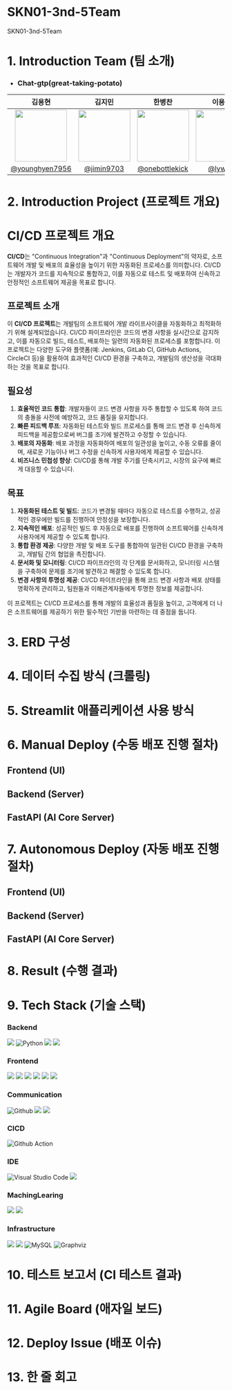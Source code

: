 # SKN01-3nd-5Team
SKN01-3nd-5Team

# 1. Introduction Team (팀 소개)
- ### Chat-gtp(great-taking-potato)

| 김용현 | 김지민 | 한병찬 | 이용우 | 정원형|
|:----------:|:----------:|:----------:|:----------:|:----------:|
| <img width="120px" src="https://github.com/Jh-jaehyuk/Jh-jaehyuk.github.io/assets/126551524/33ea2a85-1853-484b-b2a4-c750f854a26b" /> | <img width="120px" src="https://github.com/user-attachments/assets/628ab454-d1b8-41d3-88fc-a013ade00cb7" /> | <img width="120px" src="https://github.com/younghyen7956/study/assets/155882166/68939030-b840-4e41-8970-afe6cdbce4d5" /> |  <img width="120px" src="https://github.com/younghyen7956/study/assets/155882166/cd405d10-d646-4ba8-bda8-051f24d1bf30" /> | <img width="120px" src="https://github.com/younghyen7956/study/assets/155882166/b04d5f5d-e9fe-4941-a39e-83f19c8bd394" /> |
| [@younghyen7956](https://github.com/younghyen7956) | [@jimin9703](https://github.com/jimin9703) | [@onebottlekick](https://github.com/onebottlekick) | [@lyw00](https://github.com/lyw00) | [@wh5905](https://github.com/wh5905) |
# 2. Introduction Project (프로젝트 개요)

# CI/CD 프로젝트 개요

**CI/CD**는 "Continuous Integration"과 "Continuous Deployment"의 약자로, 소프트웨어 개발 및 배포의 효율성을 높이기 위한 자동화된 프로세스를 의미합니다. CI/CD는 개발자가 코드를 지속적으로 통합하고, 이를 자동으로 테스트 및 배포하여 신속하고 안정적인 소프트웨어 제공을 목표로 합니다.

## 프로젝트 소개

이 **CI/CD 프로젝트**는 개발팀의 소프트웨어 개발 라이프사이클을 자동화하고 최적화하기 위해 설계되었습니다. CI/CD 파이프라인은 코드의 변경 사항을 실시간으로 감지하고, 이를 자동으로 빌드, 테스트, 배포하는 일련의 자동화된 프로세스를 포함합니다. 이 프로젝트는 다양한 도구와 플랫폼(예: Jenkins, GitLab CI, GitHub Actions, CircleCI 등)을 활용하여 효과적인 CI/CD 환경을 구축하고, 개발팀의 생산성을 극대화하는 것을 목표로 합니다.

## 필요성

1. **효율적인 코드 통합**: 개발자들이 코드 변경 사항을 자주 통합할 수 있도록 하여 코드의 충돌을 사전에 예방하고, 코드 품질을 유지합니다.
2. **빠른 피드백 루프**: 자동화된 테스트와 빌드 프로세스를 통해 코드 변경 후 신속하게 피드백을 제공함으로써 버그를 조기에 발견하고 수정할 수 있습니다.
3. **배포의 자동화**: 배포 과정을 자동화하여 배포의 일관성을 높이고, 수동 오류를 줄이며, 새로운 기능이나 버그 수정을 신속하게 사용자에게 제공할 수 있습니다.
4. **비즈니스 민첩성 향상**: CI/CD를 통해 개발 주기를 단축시키고, 시장의 요구에 빠르게 대응할 수 있습니다.

## 목표

1. **자동화된 테스트 및 빌드**: 코드가 변경될 때마다 자동으로 테스트를 수행하고, 성공적인 경우에만 빌드를 진행하여 안정성을 보장합니다.
2. **지속적인 배포**: 성공적인 빌드 후 자동으로 배포를 진행하여 소프트웨어를 신속하게 사용자에게 제공할 수 있도록 합니다.
3. **통합 환경 제공**: 다양한 개발 및 배포 도구를 통합하여 일관된 CI/CD 환경을 구축하고, 개발팀 간의 협업을 촉진합니다.
4. **문서화 및 모니터링**: CI/CD 파이프라인의 각 단계를 문서화하고, 모니터링 시스템을 구축하여 문제를 조기에 발견하고 해결할 수 있도록 합니다.
5. **변경 사항의 투명성 제공**: CI/CD 파이프라인을 통해 코드 변경 사항과 배포 상태를 명확하게 관리하고, 팀원들과 이해관계자들에게 투명한 정보를 제공합니다.

이 프로젝트는 CI/CD 프로세스를 통해 개발의 효율성과 품질을 높이고, 고객에게 더 나은 소프트웨어를 제공하기 위한 필수적인 기반을 마련하는 데 중점을 둡니다.


# 3. ERD 구성

# 4. 데이터 수집 방식 (크롤링)

# 5. Streamlit 애플리케이션 사용 방식

# 6. Manual Deploy (수동 배포 진행 절차)

## Frontend (UI)

## Backend (Server)

## FastAPI (AI Core Server)

# 7. Autonomous Deploy (자동 배포 진행 절차)

## Frontend (UI)

## Backend (Server)

## FastAPI (AI Core Server)

# 8. Result (수행 결과)

# 9. Tech Stack (기술 스택)
### Backend
<img src="https://img.shields.io/badge/django-092E20?style=for-the-badge&logo=django&logoColor=white"/> ![Python](https://img.shields.io/badge/python-3776AB?style=for-the-badge&logo=python&logoColor=white) <img src="https://img.shields.io/badge/pandas-%23150458?style=for-the-badge&logo=pandas&logoColor=white"/> <img src="https://img.shields.io/badge/numpy-%23013243?style=for-the-badge&logo=numpy&logoColor=white"/>

### Frontend
<img src="https://img.shields.io/badge/html5-E34F26?style=for-the-badge&logo=html5&logoColor=white"/> <img src="https://img.shields.io/badge/css-1572B6?style=for-the-badge&logo=css3&logoColor=white"/> <img src="https://img.shields.io/badge/typescript-3178C6?style=for-the-badge&logo=typescript&logoColor=black"/> <img src="https://img.shields.io/badge/vue.js-4FC08D?style=for-the-badge&logo=vue.js&logoColor=white"/> <img src="https://img.shields.io/badge/vuetify-%231867C0?style=for-the-badge&logo=vuetify&logoColor=white"/> <img src="https://img.shields.io/badge/axios-%235A29E4?style=for-the-badge&logo=axios&logoColor=white"/>

### Communication
![Github](https://img.shields.io/badge/GitHub-181717?style=for-the-badge&logo=GitHub&logoColor=white) <img src="https://img.shields.io/badge/notion-%23000000?style=for-the-badge&logo=notion&logoColor=white"/> <img src="https://img.shields.io/badge/slack-%234A154B?style=for-the-badge&logo=slack&logoColor=white"/>

### CICD
![Github Action](https://img.shields.io/badge/githubactions-2088FF?style=for-the-badge&logo=GitHub&logoColor=white)

### IDE
![Visual Studio Code](https://img.shields.io/badge/Visual%20Studio%20Code-007ACC?style=for-the-badge&logo=vscode&logoColor=white) <img src="https://img.shields.io/badge/pycharm-%23000000?style=for-the-badge&logo=pycharm&logoColor=white"/>

### MachingLearing
<img src="https://img.shields.io/badge/fastapi-%23009688?style=for-the-badge&logo=fastapi&logoColor=white"/> <img src="https://img.shields.io/badge/scikitlearn-%23F7931E?style=for-the-badge&logo=scikitlearn&logoColor=white"/>

### Infrastructure
<img src="https://img.shields.io/badge/docker-%232496ED?style=for-the-badge&logo=docker&logoColor=white"/> <img src="https://img.shields.io/badge/redis-%23FF4438?style=for-the-badge&logo=redis&logoColor=white"/> ![MySQL](https://img.shields.io/badge/mysql-4479A1?style=for-the-badge&logo=mysql&logoColor=white) ![Graphviz](https://img.shields.io/badge/Graphviz-used-blue.svg)


# 10. 테스트 보고서 (CI 테스트 결과)

# 11. Agile Board (애자일 보드)

# 12. Deploy Issue (배포 이슈)

# 13. 한 줄 회고



